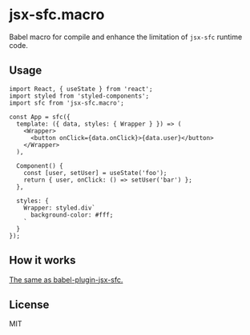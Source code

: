 # jsx-sfc.macro

Babel macro for compile and enhance the limitation of `jsx-sfc` runtime code.

## Usage

```tsx
import React, { useState } from 'react';
import styled from 'styled-components';
import sfc from 'jsx-sfc.macro';

const App = sfc({
  template: ({ data, styles: { Wrapper } }) => (
    <Wrapper>
      <button onClick={data.onClick}>{data.user}</button>
    </Wrapper>
  ),

  Component() {
    const [user, setUser] = useState('foo');
    return { user, onClick: () => setUser('bar') };
  },

  styles: {
    Wrapper: styled.div`
      background-color: #fff;
    `
  }
});
```

## How it works

[The same as babel-plugin-jsx-sfc.](https://github.com/joe-sky/jsx-sfc/blob/main/packages/babel-plugin-jsx-sfc/README.md)

## License

MIT
